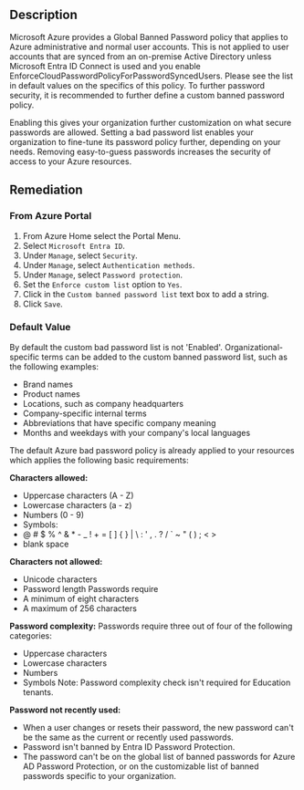 ## Description

Microsoft Azure provides a Global Banned Password policy that applies to Azure administrative and normal user accounts. This is not applied to user accounts that are synced from an on-premise Active Directory unless Microsoft Entra ID Connect is used and you enable EnforceCloudPasswordPolicyForPasswordSyncedUsers.
Please see the list in default values on the specifics of this policy. To further password security, it is recommended to further define a custom banned password policy.

Enabling this gives your organization further customization on what secure passwords are allowed. Setting a bad password list enables your organization to fine-tune its password policy further, depending on your needs. Removing easy-to-guess passwords increases the security of access to your Azure resources.

## Remediation

### From Azure Portal

1. From Azure Home select the Portal Menu.
2. Select `Microsoft Entra ID`.
3. Under `Manage`, select `Security`.
4. Under `Manage`, select `Authentication methods`.
5. Under `Manage`, select `Password protection`.
6. Set the `Enforce custom list` option to `Yes`.
7. Click in the `Custom banned password list` text box to add a string.
8. Click `Save`.

### Default Value

By default the custom bad password list is not 'Enabled'.
Organizational-specific terms can be added to the custom banned password list, such as the following examples:

- Brand names
- Product names
- Locations, such as company headquarters
- Company-specific internal terms
- Abbreviations that have specific company meaning
- Months and weekdays with your company's local languages

The default Azure bad password policy is already applied to your resources which applies the following basic requirements:

**Characters allowed:**

- Uppercase characters (A - Z)
- Lowercase characters (a - z)
- Numbers (0 - 9)
- Symbols:
- @ # $ % ^ & * - _ ! + = [ ] { } | \ : ' , . ? / ` ~ " ( ) ; < >
- blank space

**Characters not allowed:**

- Unicode characters
- Password length Passwords require
- A minimum of eight characters
- A maximum of 256 characters

**Password complexity:**
Passwords require three out of four of the following categories:
- Uppercase characters
- Lowercase characters
- Numbers
- Symbols
Note: Password complexity check isn't required for Education tenants.

**Password not recently used:**

- When a user changes or resets their password, the new password can't be the same as the current or recently used passwords.
- Password isn't banned by Entra ID Password Protection.
- The password can't be on the global list of banned passwords for Azure AD Password Protection, or on the customizable list of banned passwords specific to your organization.
